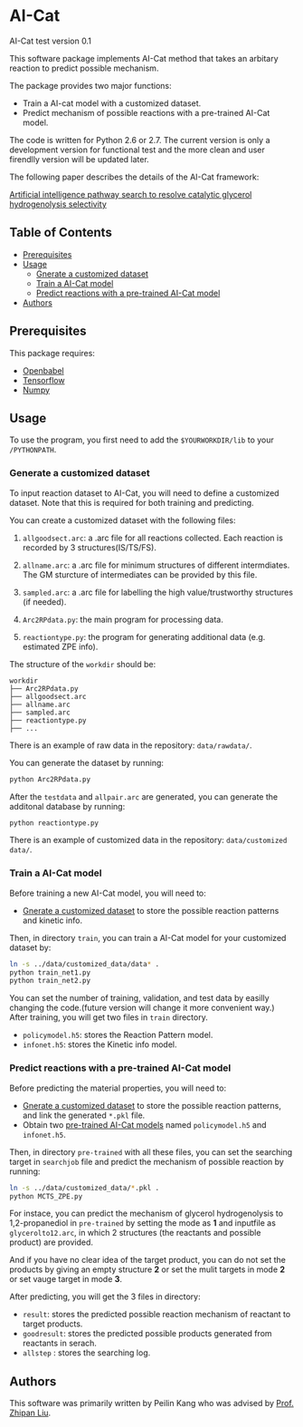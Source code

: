 # AI-Cat
AI-Cat test version 0.1

This software package implements AI-Cat method that takes an arbitary reaction to predict possible mechanism.

The package provides two major functions:

- Train a AI-cat model with a customized dataset.
- Predict mechanism of possible reactions with a pre-trained AI-Cat model.

The code is written for Python 2.6 or 2.7. The current version is only a development version for functional test and the more clean and user firendlly version will be updated later.

The following paper describes the details of the AI-Cat framework:

[Artificial intelligence pathway search to resolve catalytic glycerol hydrogenolysis selectivity](https://doi.org/10.1039/D2SC02107B)

## Table of Contents

- [Prerequisites](#prerequisites)
- [Usage](#usage)
  - [Gnerate a customized dataset](#generate-a-customized-dataset)
  - [Train a AI-Cat model](#train-a-ai-cat-model)
  - [Predict reactions with a pre-trained AI-Cat model](#predict-reactions-with-a-pre-trained-ai-cat-model)
- [Authors](#authors)

## Prerequisites

This package requires:
- [Openbabel](https://openbabel.org/wiki/Main_Page)
- [Tensorflow](https://www.tensorflow.org/install)
- [Numpy](https://numpy.org/)

## Usage

To use the program, you first need to add the ```$YOURWORKDIR/lib``` to your ```/PYTHONPATH```.

### Generate a customized dataset 

To input reaction dataset to AI-Cat, you will need to define a customized dataset. Note that this is required for both training and predicting. 


You can create a customized dataset with the following files:

1. `allgoodsect.arc`: a .arc file for all reactions collected. Each reaction is recorded by 3 structures(IS/TS/FS).

2. `allname.arc`: a .arc file for minimum structures of different intermdiates. The GM sturcture of intermediates can be provided by this file.

3. `sampled.arc`: a .arc file for labelling the high value/trustworthy structures (if needed). 

4. `Arc2RPdata.py`: the main program for processing data.

5. `reactiontype.py`: the program for generating additional data (e.g. estimated ZPE info).

The structure of the `workdir` should be:

```
workdir
├── Arc2RPdata.py
├── allgoodsect.arc
├── allname.arc
├── sampled.arc
├── reactiontype.py
├── ...
```
There is an example of raw data in the repository: `data/rawdata/`.

You can generate the dataset by running:
```bash
python Arc2RPdata.py
```

After the `testdata` and `allpair.arc` are generated, you can generate the additonal database by running:
```bash
python reactiontype.py
```

There is an example of customized data in the repository: `data/customized data/`. 


### Train a AI-Cat model

Before training a new AI-Cat model, you will need to:

- [Gnerate a customized dataset](#generate-a-customized-dataset) to store the possible reaction patterns and kinetic info.

Then, in directory `train`, you can train a AI-Cat model for your customized dataset by:

```bash
ln -s ../data/customized_data/data* .
python train_net1.py
python train_net2.py
```

You can set the number of training, validation, and test data by easilly changing the code.(future version will change it more convenient way.)
After training, you will get two files in `train` directory.

- `policymodel.h5`: stores the Reaction Pattern model.
- `infonet.h5`: stores the Kinetic info model.

### Predict reactions with a pre-trained AI-Cat model

Before predicting the material properties, you will need to:

- [Gnerate a customized dataset](#generate-a-customized-dataset) to store the possible reaction patterns, and link the generated `*.pkl` file.
- Obtain two [pre-trained AI-Cat models](pre-trained) named `policymodel.h5` and `infonet.h5`.

Then, in directory `pre-trained` with all these files, you can set the searching target in `searchjob` file and predict the mechanism of possible reaction by running:

```bash
ln -s ../data/customized_data/*.pkl .
python MCTS_ZPE.py
```

For instace, you can predict the mechanism of glycerol hydrogenolysis to 1,2-propanediol in `pre-trained` by setting the mode as **1** and inputfile as `glycerolto12.arc`, in which 2 structures (the reactants and possible product) are provided.

And if you have no clear idea of the target product, you can do not set the products by giving an empty structure **2** or set the mulit targets in mode **2** or set vauge target in mode **3**.

After predicting, you will get the 3 files in directory:

- `result`: stores the predicted possible reaction mechanism of reactant to target products.
- `goodresult`: stores the predicted possible products generated from reactants in serach.
- `allstep` : stores the searching log.

## Authors

This software was primarily written by Peilin Kang who was advised by [Prof. Zhipan Liu](https://zpliu.fudan.edu.cn/). 

